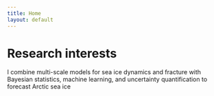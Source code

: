 ```yaml
---
title: Home
layout: default
---
```


# Research interests

I combine multi-scale models for sea ice dynamics and fracture with Bayesian statistics, machine learning, and uncertainty quantification to forecast Arctic sea ice
